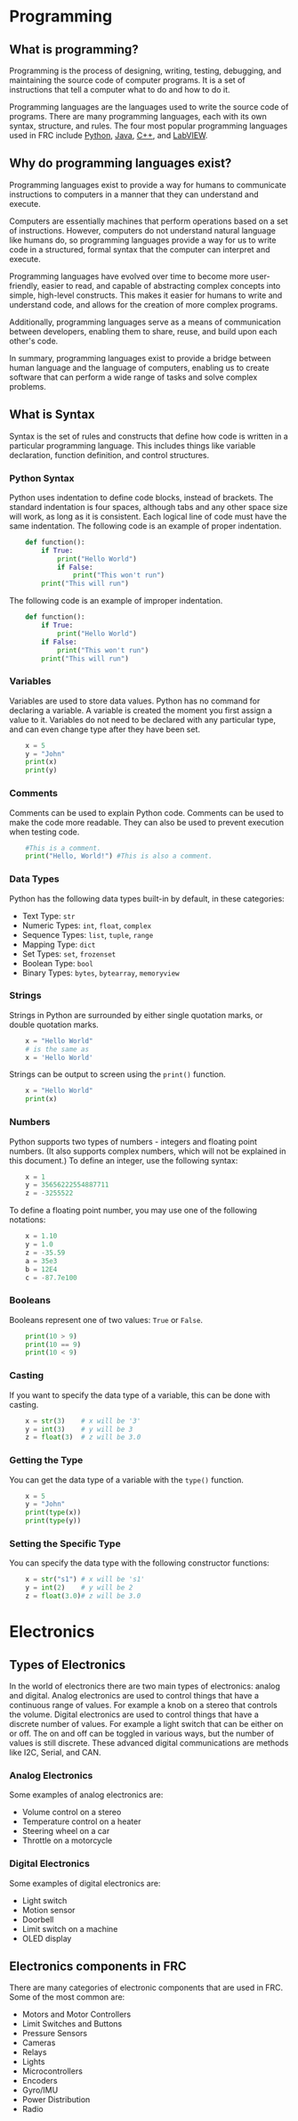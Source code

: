 # Programming

## What is programming?

Programming is the process of designing, writing, testing, debugging, and maintaining the source code of computer programs. It is a set of instructions that tell a computer what to do and how to do it.

Programming languages are the languages used to write the source code of programs. There are many programming languages, each with its own syntax, structure, and rules. The four most popular programming languages used in FRC include [Python](https://www.python.org/), [Java](https://www.java.com/en/download/help/whatis_java.html), [C++](https://www.w3schools.com/cpp/cpp_intro.asp), and [LabVIEW](https://www.ni.com/en-us/shop/labview.html).

## Why do programming languages exist?

Programming languages exist to provide a way for humans to communicate instructions to computers in a manner that they can understand and execute.

Computers are essentially machines that perform operations based on a set of instructions. However, computers do not understand natural language like humans do, so programming languages provide a way for us to write code in a structured, formal syntax that the computer can interpret and execute.

Programming languages have evolved over time to become more user-friendly, easier to read, and capable of abstracting complex concepts into simple, high-level constructs. This makes it easier for humans to write and understand code, and allows for the creation of more complex programs.

Additionally, programming languages serve as a means of communication between developers, enabling them to share, reuse, and build upon each other's code.

In summary, programming languages exist to provide a bridge between human language and the language of computers, enabling us to create software that can perform a wide range of tasks and solve complex problems.

## What is Syntax

Syntax is the set of rules and constructs that define how code is written in a particular programming language. This includes things like variable declaration, function definition, and control structures.

### Python Syntax

Python uses indentation to define code blocks, instead of brackets. The standard indentation is four spaces, although tabs and any other space size will work, as long as it is consistent. Each logical line of code must have the same indentation. The following code is an example of proper indentation.
```python
    def function():
        if True:
            print("Hello World")
            if False:
                print("This won't run")
        print("This will run")
```

The following code is an example of improper indentation.
```python
    def function():
        if True:
            print("Hello World")
        if False:
            print("This won't run")
        print("This will run")
```
### Variables

Variables are used to store data values. Python has no command for declaring a variable. A variable is created the moment you first assign a value to it. Variables do not need to be declared with any particular type, and can even change type after they have been set.
```python
    x = 5
    y = "John"
    print(x)
    print(y)
```
### Comments

Comments can be used to explain Python code. Comments can be used to make the code more readable. They can also be used to prevent execution when testing code.
```python
    #This is a comment.
    print("Hello, World!") #This is also a comment.
```
### Data Types

Python has the following data types built-in by default, in these categories:

* Text Type: `str`
* Numeric Types: `int`, `float`, `complex`
* Sequence Types: `list`, `tuple`, `range`
* Mapping Type: `dict`
* Set Types: `set`, `frozenset`
* Boolean Type: `bool`
* Binary Types: `bytes`, `bytearray`, `memoryview`

### Strings

Strings in Python are surrounded by either single quotation marks, or double quotation marks.
```python
    x = "Hello World"
    # is the same as
    x = 'Hello World'
```

Strings can be output to screen using the `print()` function.
```python
    x = "Hello World"
    print(x)
```

### Numbers

Python supports two types of numbers - integers and floating point numbers. (It also supports complex numbers, which will not be explained in this document.) To define an integer, use the following syntax:
```python
    x = 1
    y = 35656222554887711
    z = -3255522
```

To define a floating point number, you may use one of the following notations:
```python
    x = 1.10
    y = 1.0
    z = -35.59
    a = 35e3
    b = 12E4
    c = -87.7e100
```

### Booleans

Booleans represent one of two values: `True` or `False`.
```python
    print(10 > 9)
    print(10 == 9)
    print(10 < 9)
```

### Casting

If you want to specify the data type of a variable, this can be done with casting.
```python
    x = str(3)    # x will be '3'
    y = int(3)    # y will be 3
    z = float(3)  # z will be 3.0
```

### Getting the Type

You can get the data type of a variable with the `type()` function.
```python
    x = 5
    y = "John"
    print(type(x))
    print(type(y))
```

### Setting the Specific Type

You can specify the data type with the following constructor functions:
```python
    x = str("s1") # x will be 's1'
    y = int(2)    # y will be 2
    z = float(3.0)# z will be 3.0
```

# Electronics

## Types of Electronics

In the world of electronics there are two main types of electronics: analog and digital. Analog electronics are used to control things that have a continuous range of values. For example a knob on a stereo that controls the volume. Digital electronics are used to control things that have a discrete number of values. For example a light switch that can be either on or off. The on and off can be toggled in various ways, but the number of values is still discrete. These advanced digital communications are methods like I2C, Serial, and CAN.

### Analog Electronics

Some examples of analog electronics are:

* Volume control on a stereo
* Temperature control on a heater
* Steering wheel on a car
* Throttle on a motorcycle

### Digital Electronics

Some examples of digital electronics are:

* Light switch
* Motion sensor
* Doorbell
* Limit switch on a machine
* OLED display

## Electronics components in FRC

There are many categories of electronic components that are used in FRC. Some of the most common are:

* Motors and Motor Controllers
* Limit Switches and Buttons
* Pressure Sensors
* Cameras
* Relays
* Lights
* Microcontrollers
* Encoders
* Gyro/IMU
* Power Distribution
* Radio
